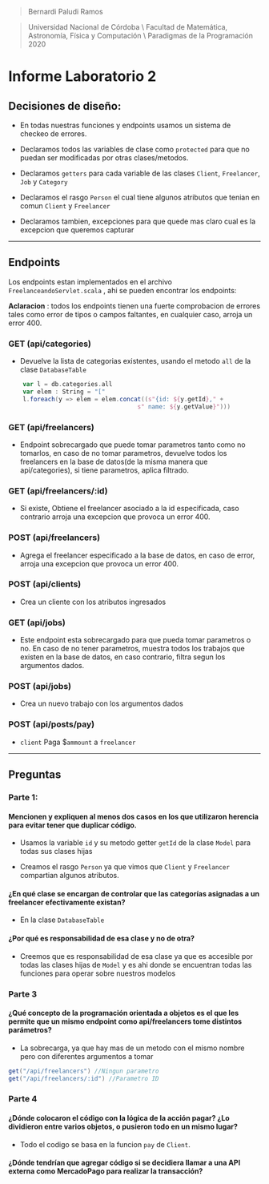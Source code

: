 >Bernardi Paludi Ramos

> Universidad Nacional de Córdoba \ Facultad de Matemática, Astronomía, Física y Computación \ Paradigmas de la Programación 2020

# Informe Laboratorio 2

## Decisiones de diseño:

* En todas nuestras funciones y endpoints usamos un sistema de checkeo de errores.

* Declaramos todos las variables de clase como `protected` para que no puedan ser modificadas por otras clases/metodos.

* Declaramos `getters` para cada variable de las clases `Client`, `Freelancer`, `Job` y  `Category` 

* Declaramos el rasgo `Person` el cual tiene algunos atributos que tenian en comun `Client` y `Freelancer`

* Declaramos tambien, excepciones para que quede mas claro cual es la excepcion que queremos capturar
---
## Endpoints

Los endpoints estan implementados en el archivo `FreelanceandoServlet.scala` , ahi se pueden encontrar los endpoints:

**Aclaracion** : todos los endpoints tienen una fuerte comprobacion de errores tales como error de tipos o campos faltantes, en cualquier caso, arroja un error 400.

### GET (api/categories)
* Devuelve la lista de categorias existentes, usando el metodo `all` 
de la clase `DatabaseTable`
```scala
    var l = db.categories.all
    var elem : String = "["
    l.foreach(y => elem = elem.concat((s"{id: ${y.getId}," +
                                    s" name: ${y.getValue}")))
```
### GET (api/freelancers)
* Endpoint sobrecargado que puede tomar parametros tanto como no tomarlos, en caso de no tomar parametros, devuelve todos los freelancers en la base de datos(de la misma manera que api/categories), si tiene parametros, aplica filtrado.

### GET (api/freelancers/:id)
* Si existe, Obtiene el freelancer asociado a la id especificada, caso contrario arroja una excepcion que provoca un error 400.

### POST (api/freelancers)
* Agrega el freelancer especificado a la base de datos, en caso de error, arroja una excepcion que provoca un error 400.

### POST (api/clients)
* Crea un cliente con los atributos ingresados

### GET (api/jobs)
* Este endpoint esta sobrecargado para que pueda tomar parametros o no. En caso de no tener parametros, muestra todos los trabajos que existen en la base de datos, en caso contrario, filtra segun los argumentos dados.

### POST (api/jobs)
* Crea un nuevo trabajo con los argumentos dados

### POST (api/posts/pay)
* `client` Paga $`ammount` a `freelancer`
---
## Preguntas

### Parte 1:

####  Mencionen y expliquen al menos dos casos en los que utilizaron herencia para evitar tener que duplicar código.

* Usamos la variable `id` y su metodo getter `getId` de la clase `Model` para todas sus clases hijas

* Creamos el rasgo `Person` ya que vimos que `Client` y `Freelancer` compartian algunos atributos.


#### ¿En qué clase se encargan de controlar que las categorías asignadas a un freelancer efectivamente existan?

* En la clase `DatabaseTable`

#### ¿Por qué es responsabilidad de esa clase y no de otra?

* Creemos que es responsabilidad de esa clase ya que es accesible por todas las clases hijas de `Model` y es ahi donde se encuentran todas las
funciones para operar sobre nuestros modelos

### Parte 3

#### ¿Qué concepto de la programación orientada a objetos es el que les permite que un mismo endpoint como api/freelancers tome distintos parámetros?

* La sobrecarga, ya que hay mas de un metodo con el mismo nombre pero con diferentes argumentos a tomar

```scala
get("/api/freelancers") //Ningun parametro
get("/api/freelancers/:id") //Parametro ID
```

### Parte 4

#### ¿Dónde colocaron el código con la lógica de la acción pagar? ¿Lo dividieron entre varios objetos, o pusieron todo en un mismo lugar?

* Todo el codigo se basa en la funcion `pay` de  `Client`.


#### ¿Dónde tendrían que agregar código si se decidiera llamar a una API externa como MercadoPago para realizar la transacción?
